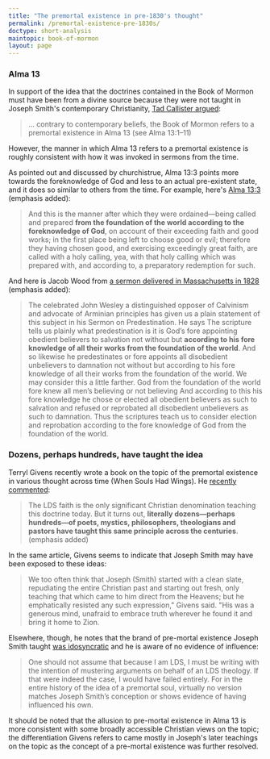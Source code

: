```yaml
---
title: "The premortal existence in pre-1830's thought"
permalink: /premortal-existence-pre-1830s/
doctype: short-analysis
maintopic: book-of-mormon
layout: page
---
```


### Alma 13

In support of the idea that the doctrines contained in the Book of Mormon must have been from a divine source because they were not taught in Joseph Smith's contemporary Christianity, [Tad Callister argued](https://speeches.byu.edu/talks/tad-r-callister_book-mormon-man-made-god-given/):

> ... contrary to contemporary beliefs, the Book of Mormon refers to a premortal existence in Alma 13 (see Alma 13:1–11)

However, the manner in which Alma 13 refers to a premortal existence is roughly consistent with how it was invoked in sermons from the time.

As pointed out and discussed by churchistrue, Alma 13:3 points more towards the foreknowledge of God and less to an actual pre-existent state, and it does so similar to others from the time.  For example, here's [Alma 13:3](https://www.lds.org/scriptures/bofm/alma/13.3?lang=eng) (emphasis added):

> And this is the manner after which they were ordained—being called and prepared **from the foundation of the world according to the foreknowledge of God**, on account of their exceeding faith and good works; in the first place being left to choose good or evil; therefore they having chosen good, and exercising exceedingly great faith, are called with a holy calling, yea, with that holy calling which was prepared with, and according to, a preparatory redemption for such.

And here is Jacob Wood from [a sermon delivered in Massachusetts in 1828](https://books.google.com/books?id=sCZdAAAAcAAJ&lpg=PA7&ots=YcatSFpy3i&dq=%22The%20celebrated%20John%20Wesley%20a%20distinguished%22%20Jacob%20Wood&pg=PA7#v=onepage&q=%22from%20the%20foundation%20of%20the%20world%22&f=false) (emphasis added):

> The celebrated John Wesley a distinguished opposer of Calvinism and advocate of Arminian principles has given us a plain statement of this subject in his Sermon on Predestination.  He says The scripture tells us plainly what predestination is it is God’s fore appointing obedient believers to salvation not without but **according to his fore knowledge of all their works from the foundation of the world**. And so likewise he predestinates or fore appoints all disobedient unbelievers to damnation not without but according to his fore knowledge of all their works from the foundation of the world. We may consider this a little farther. God from the foundation of the world fore knew all men’s believing or not believing And according to this his fore knowledge he chose or elected all obedient believers as such to salvation and refused or reprobated all disobedient unbelievers as such to damnation. Thus the scriptures teach us to consider election and reprobation according to the fore knowledge of God from the foundation of the world.

### Dozens, perhaps hundreds, have taught the idea

Terryl Givens recently wrote a book on the topic of the premortal existence in various thought across time (When Souls Had Wings).  He [recently commented](http://www.deseretnews.com/article/705380211/Terryl-Givens-Pre-mortal-existence-not-a-new-concept.html?pg=all):

> The LDS faith is the only significant Christian denomination teaching this doctrine today.  But it turns out, **literally dozens—perhaps hundreds—of poets, mystics, philosophers, theologians and pastors have taught this same principle across the centuries**. (emphasis added)

In the same article, Givens seems to indicate that Joseph Smith may have been exposed to these ideas:

> We too often think that Joseph (Smith) started with a clean slate, repudiating the entire Christian past and starting out fresh, only teaching that which came to him direct from the Heavens; but he emphatically resisted any such expression," Givens said. "His was a generous mind, unafraid to embrace truth wherever he found it and bring it home to Zion.

Elsewhere, though, he notes that the brand of pre-mortal existence Joseph Smith taught [was idosyncratic](https://scholarsarchive.byu.edu/cgi/viewcontent.cgi?article=4357&context=byusq) and he is aware of no evidence of influence:

> One should not assume that because I am LDS, I must be writing with the intention of mustering arguments on behalf of an LDS theology. If that were indeed the case, I would have failed entirely. For in the entire history of the idea of a premortal soul, virtually no version matches Joseph Smith’s conception or shows evidence of having influenced his own.

It should be noted that the allusion to pre-mortal existence in Alma 13 is more consistent with some broadly accessible Christian views on the topic; the differentiation Givens refers to came mostly in Joseph's later teachings on the topic as the concept of a pre-mortal existence was further resolved.
